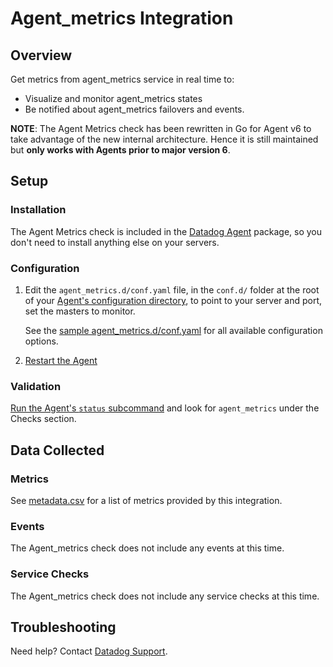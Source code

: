 # Agent_metrics Integration

## Overview

Get metrics from agent_metrics service in real time to:

* Visualize and monitor agent_metrics states
* Be notified about agent_metrics failovers and events.

**NOTE**: The Agent Metrics check has been rewritten in Go for Agent v6 to take advantage of the new internal architecture. Hence it is still maintained but **only works with Agents prior to major version 6**.

## Setup
### Installation

The Agent Metrics check is included in the [Datadog Agent][1] package, so you don't need to install anything else on your servers.

### Configuration

1. Edit the `agent_metrics.d/conf.yaml` file, in the `conf.d/` folder at the root of your [Agent's configuration directory][2], to point to your server and port, set the masters to monitor.

    See the [sample agent_metrics.d/conf.yaml][3] for all available configuration options.

2. [Restart the Agent][4]

### Validation

[Run the Agent's `status` subcommand][5] and look for `agent_metrics` under the Checks section.

## Data Collected
### Metrics
See [metadata.csv][6] for a list of metrics provided by this integration.

### Events
The Agent_metrics check does not include any events at this time.

### Service Checks
The Agent_metrics check does not include any service checks at this time.

## Troubleshooting
Need help? Contact [Datadog Support][7].

[1]: https://app.datadoghq.com/account/settings#agent
[2]: https://docs.datadoghq.com/agent/faq/agent-configuration-files/#agent-configuration-directory
[3]: https://github.com/DataDog/integrations-core/blob/master/agent_metrics/datadog_checks/agent_metrics/data/conf.yaml.default
[4]: https://docs.datadoghq.com/agent/faq/agent-commands/#start-stop-restart-the-agent
[5]: https://docs.datadoghq.com/agent/faq/agent-commands/#agent-status-and-information
[6]: https://github.com/DataDog/integrations-core/blob/master/agent_metrics/metadata.csv
[7]: https://docs.datadoghq.com/help
